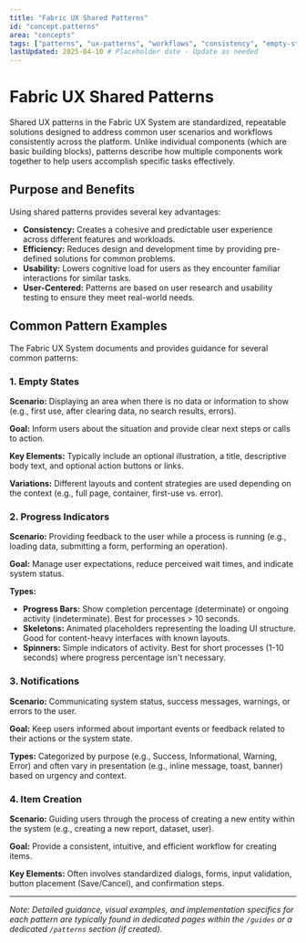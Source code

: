 ```yaml
---
title: "Fabric UX Shared Patterns"
id: "concept.patterns"
area: "concepts"
tags: ["patterns", "ux-patterns", "workflows", "consistency", "empty-states", "progress", "notifications", "item-creation"]
lastUpdated: 2025-04-10 # Placeholder date - Update as needed
---
```


# Fabric UX Shared Patterns

<!-- BEGIN-SECTION: Overview -->
Shared UX patterns in the Fabric UX System are standardized, repeatable solutions designed to address common user scenarios and workflows consistently across the platform. Unlike individual components (which are basic building blocks), patterns describe how multiple components work together to help users accomplish specific tasks effectively.
<!-- END-SECTION: Overview -->

## Purpose and Benefits

<!-- BEGIN-SECTION: Purpose and Benefits -->
Using shared patterns provides several key advantages:

*   **Consistency:** Creates a cohesive and predictable user experience across different features and workloads.
*   **Efficiency:** Reduces design and development time by providing pre-defined solutions for common problems.
*   **Usability:** Lowers cognitive load for users as they encounter familiar interactions for similar tasks.
*   **User-Centered:** Patterns are based on user research and usability testing to ensure they meet real-world needs.
<!-- END-SECTION: Purpose and Benefits -->

## Common Pattern Examples

<!-- BEGIN-SECTION: Common Pattern Examples -->
The Fabric UX System documents and provides guidance for several common patterns:

### 1. Empty States

**Scenario:** Displaying an area when there is no data or information to show (e.g., first use, after clearing data, no search results, errors).

**Goal:** Inform users about the situation and provide clear next steps or calls to action.

**Key Elements:** Typically include an optional illustration, a title, descriptive body text, and optional action buttons or links.

**Variations:** Different layouts and content strategies are used depending on the context (e.g., full page, container, first-use vs. error).

### 2. Progress Indicators

**Scenario:** Providing feedback to the user while a process is running (e.g., loading data, submitting a form, performing an operation).

**Goal:** Manage user expectations, reduce perceived wait times, and indicate system status.

**Types:**
*   **Progress Bars:** Show completion percentage (determinate) or ongoing activity (indeterminate). Best for processes > 10 seconds.
*   **Skeletons:** Animated placeholders representing the loading UI structure. Good for content-heavy interfaces with known layouts.
*   **Spinners:** Simple indicators of activity. Best for short processes (1-10 seconds) where progress percentage isn't necessary.

### 3. Notifications

**Scenario:** Communicating system status, success messages, warnings, or errors to the user.

**Goal:** Keep users informed about important events or feedback related to their actions or the system state.

**Types:** Categorized by purpose (e.g., Success, Informational, Warning, Error) and often vary in presentation (e.g., inline message, toast, banner) based on urgency and context.

### 4. Item Creation

**Scenario:** Guiding users through the process of creating a new entity within the system (e.g., creating a new report, dataset, user).

**Goal:** Provide a consistent, intuitive, and efficient workflow for creating items.

**Key Elements:** Often involves standardized dialogs, forms, input validation, button placement (Save/Cancel), and confirmation steps.
<!-- END-SECTION: Common Pattern Examples -->

---

*Note: Detailed guidance, visual examples, and implementation specifics for each pattern are typically found in dedicated pages within the `/guides` or a dedicated `/patterns` section (if created).*
